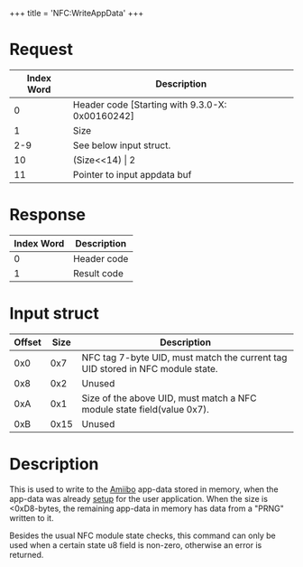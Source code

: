 +++
title = 'NFC:WriteAppData'
+++

# Request

| Index Word | Description                                       |
|------------|---------------------------------------------------|
| 0          | Header code \[Starting with 9.3.0-X: 0x00160242\] |
| 1          | Size                                              |
| 2-9        | See below input struct.                           |
| 10         | (Size\<\<14) \| 2                                 |
| 11         | Pointer to input appdata buf                      |

# Response

| Index Word | Description |
|------------|-------------|
| 0          | Header code |
| 1          | Result code |

# Input struct

| Offset | Size | Description                                                                    |
|--------|------|--------------------------------------------------------------------------------|
| 0x0    | 0x7  | NFC tag 7-byte UID, must match the current tag UID stored in NFC module state. |
| 0x8    | 0x2  | Unused                                                                         |
| 0xA    | 0x1  | Size of the above UID, must match a NFC module state field(value 0x7).         |
| 0xB    | 0x15 | Unused                                                                         |

# Description

This is used to write to the [Amiibo](Amiibo "wikilink") app-data stored
in memory, when the app-data was already
[setup](NFC:InitializeWriteAppData "wikilink") for the user application.
When the size is \<0xD8-bytes, the remaining app-data in memory has data
from a "PRNG" written to it.

Besides the usual NFC module state checks, this command can only be used
when a certain state u8 field is non-zero, otherwise an error is
returned.